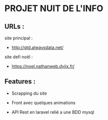 # PROJET NUIT DE L'INFO

## URLs : 

site principal : 
- http://gtd.alwaysdata.net/<br>

site defi noël : 
- https://noel.nathanweb.dyjix.fr/


## Features : 
- Scrapping du site

- Front avec quelques animations 

- API Rest en laravel relié a une BDD mysql